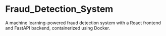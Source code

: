 # Fraud_Detection_System
A machine learning-powered fraud detection system with a React frontend and FastAPI backend, containerized using Docker.
